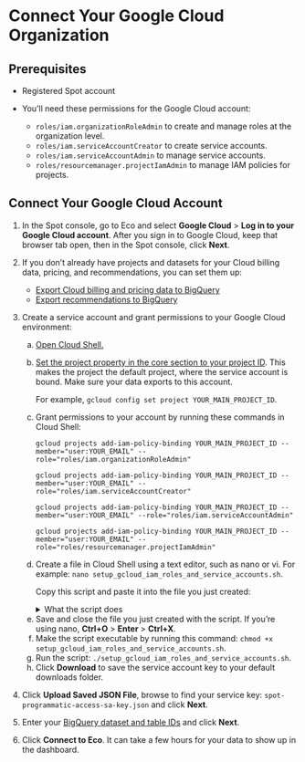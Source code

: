 # Connect Your Google Cloud Organization 

## Prerequisites

* Registered Spot account

* You’ll need these permissions for the Google Cloud account:
   
   * `roles/iam.organizationRoleAdmin` to create and manage roles at the organization level.
   * `roles/iam.serviceAccountCreator` to create service accounts.
   * `roles/iam.serviceAccountAdmin` to manage service accounts.
   * `roles/resourcemanager.projectIamAdmin` to manage IAM policies for projects.

## Connect Your Google Cloud Account

1. In the Spot console, go to Eco and select **Google Cloud** > **Log in to your Google Cloud account**. After you sign in to Google Cloud, keep that browser tab open, then in the Spot console, click **Next**.

2. If you don’t already have projects and datasets for your Cloud billing data, pricing, and recommendations, you can set them up:
    * [Export Cloud billing and pricing data to BigQuery](https://cloud.google.com/billing/docs/how-to/export-data-bigquery)
    * [Export recommendations to BigQuery](https://cloud.google.com/billing/docs/how-to/export-data-bigquery)

3. Create a service account and grant permissions to your Google Cloud environment:

    <ol style="list-style-type: lower-alpha;">
    <li><a href="https://cloud.google.com/shell/docs/using-cloud-shell">Open Cloud Shell.</a></li>
    <li><p><a href="https://cloud.google.com/sdk/gcloud/reference/config/set?id=examples#:~:text=gcloud_command%2Dline_tool_preferences.-,EXAMPLES,-To%20set%20the">Set the project property in the core section to your project ID</a>. This makes the project the default project, where the service account is bound. Make sure your data exports to this account.</p>
    <p>For example, <code>gcloud config set project YOUR_MAIN_PROJECT_ID</code>.</p></li>
    <li><p>Grant permissions to your account by running these commands in Cloud Shell:</p>
     <p><code>gcloud projects add-iam-policy-binding YOUR_MAIN_PROJECT_ID --member="user:YOUR_EMAIL" --role="roles/iam.organizationRoleAdmin"</code></p>
     <p><code>gcloud projects add-iam-policy-binding YOUR_MAIN_PROJECT_ID --member="user:YOUR_EMAIL" --role="roles/iam.serviceAccountCreator"</code></p>
     <p><code>gcloud projects add-iam-policy-binding YOUR_MAIN_PROJECT_ID --member="user:YOUR_EMAIL" --role="roles/iam.serviceAccountAdmin"</code></p>
     <p><code>gcloud projects add-iam-policy-binding YOUR_MAIN_PROJECT_ID --member="user:YOUR_EMAIL" --role="roles/resourcemanager.projectIamAdmin"</code></p></li>


    <li><p>Create a file in Cloud Shell using a text editor, such as nano or vi. For example: <code>nano setup_gcloud_iam_roles_and_service_accounts.sh</code>.</p>
    <p>Copy this script and paste it into the file you just created:</p>


      <details style="background:#f2f2f2 padding:6px; margin:10px 0px 0px 0px">
         <summary markdown="span" font-weight=600>What the script does</summary>

      <div style="padding-left:16px">

    The script automates setting up IAM roles and service accounts in Google Cloud for programmatic access and analysis:

      * Retrieves organization IDs and project IDs for the GCP projects.
      * Assigns predefined roles to specific email addresses for both organizational and project-level access.
      * Creates a custom IAM role with specific permissions for data visibility and analysis.
      * Sets up a service account with a custom role and permissions for programmatic access to resources.
      * Generates and downloads a service account key for use in automated processes.

      </div>
        </details>


    </li>


    <li>Save and close the file you just created with the script. If you’re using nano, <b>Ctrl+O</b> > <b>Enter</b> > <b>Ctrl+X</b>.</li>

    <li>Make the script executable by running this command: <code>chmod +x setup_gcloud_iam_roles_and_service_accounts.sh</code>.</li>

    <li>Run the script: <code>./setup_gcloud_iam_roles_and_service_accounts.sh</code>.</li>

    <li>Click <b>Download</b> to save the service account key to your default downloads folder.</li>
    </ol>

4. Click **Upload Saved JSON File**, browse to find your service key: `spot-programmatic-access-sa-key.json` and click **Next**.
5. Enter your [BigQuery dataset and table IDs](https://cloud.google.com/bigquery/docs/listing-datasets) and click **Next**.
6. Click **Connect to Eco**. It can take a few hours for your data to show up in the dashboard.
